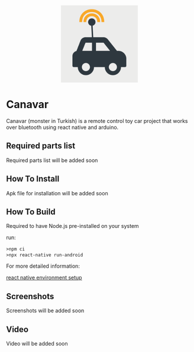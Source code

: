 <p align="center">
  <img alt="Canavar The color logo" src="./Canavar/assets/icon.png" width="208">
</p>

# Canavar

Canavar (monster in Turkish) is a remote control toy car project that works over bluetooth using react native and arduino.

## Required parts list

Required parts list will be added soon

## How To Install

Apk file for installation will be added soon

## How To Build

Required to have Node.js pre-installed on your system

run:

```
>npm ci
>npx react-native run-android
```

For more detailed information:

[react native environment setup](https://reactnative.dev/docs/environment-setup)


## Screenshots

Screenshots will be added soon

## Video

Video will be added soon
